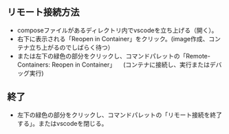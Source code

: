 ## リモート接続方法
  - composeファイルがあるディレクトリ内でvscodeを立ち上げる（開く）。
  - 右下に表示される「Reopen in Container」をクリック。(image作成、コンテナ立ち上がるのでしばらく待つ）
  - または左下の緑色の部分をクリックし、コマンドパレットの「Remote-Containers: Reopen in Container」
　(コンテナに接続し、実行またはデバッグ実行)

## 終了
  - 左下の緑色の部分をクリックし、コマンドパレットの「リモート接続を終了する」。またはvscodeを閉じる。
